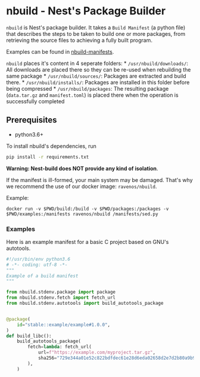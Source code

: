 # nbuild - Nest's Package Builder

`nbuild` is Nest's package builder. It takes a `Build Manifest` (a python file) that describes the steps to be taken to build one or more packages, from retrieving the source files to achieving a fully built program.

Examples can be found in [nbuild-manifests](https://github.com/raven-os/nbuild-manifests).

`nbuild` places it's content in 4 seperate folders:
    * `/usr/nbuild/downloads/`: All downloads are placed there so they can be re-used when rebuilding the same package
    * `/usr/nbuild/sources/`: Packages are extracted and build there.
    * `/usr/nbuild/installs/`: Packages are installed in this folder before being compressed
    * `/usr/nbuild/packages`: The resulting package (`data.tar.gz` and `manifest.toml`) is placed there when the operation is successfully completed

## Prerequisites

* python3.6+

To install nbuild's dependencies, run

```bash
pip install -r requirements.txt
```

**Warning: Nest-build does NOT provide any kind of isolation**.

If the manifest is ill-formed, your main system may be damaged. That's why we recommend the use of our docker image: `ravenos/nbuild`.

Example:

```
docker run -v $PWD/build:/build -v $PWD/packages:/packages -v $PWD/examples:/manifests ravenos/nbuild /manifests/sed.py
```

### Examples

Here is an example manifest for a basic C project based on GNU's autotools.

```python
#!/usr/bin/env python3.6
# -*- coding: utf-8 -*-
"""
Example of a build manifest
"""

from nbuild.stdenv.package import package
from nbuild.stdenv.fetch import fetch_url
from nbuild.stdenv.autotools import build_autotools_package


@package(
    id="stable::example/example#1.0.0",
)
def build_libc():
    build_autotools_package(
        fetch=lambda: fetch_url(
            url=f"https://example.com/myproject.tar.gz",
            sha256="729e344a01e52c822bdfdec61e28d6eda02658d2e7d2b80a9b9029f41e212dde",
        ),
    )
```
